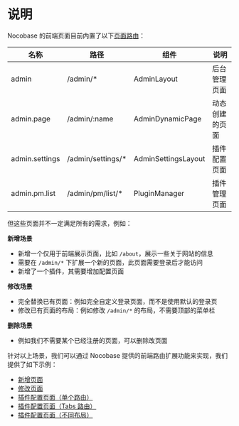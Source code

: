 # 说明

Nocobase 的前端页面目前内置了以下[页面路由](/development/client/router#已有页面路由)：

| 名称           | 路径               | 组件                | 说明 |
| -------------- | ------------------ | ------------------- |---------|
| admin          | /admin/\*          | AdminLayout         | 后台管理页面  |
| admin.page     | /admin/:name       | AdminDynamicPage    | 动态创建的页面 |
| admin.settings | /admin/settings/\* | AdminSettingsLayout | 插件配置页面  |
| admin.pm.list  | /admin/pm/list/\* | PluginManager       | 插件管理页面  |

但这些页面并不一定满足所有的需求，例如：

**新增场景**

- 新增一个仅用于前端展示页面，比如 `/about`，展示一些关于网站的信息
- 需要在 `/admin/*` 下扩展一个新的页面，此页面需要登录后才能访问
- 新增了一个插件，其需要增加配置页面

**修改场景**

- 完全替换已有页面：例如完全自定义登录页面，而不是使用默认的登录页
- 修改已有页面的布局：例如修改 `/admin/*` 的布局，不需要顶部的菜单栏

**删除场景**

- 例如我们不需要某个已经注册的页面，可以删除改页面

针对以上场景，我们可以通过 Nocobase 提供的前端路由扩展功能来实现，我们提供了如下示例：

- [新增页面](/plugin-samples/router/add-page)
- [修改页面](/plugin-samples/router/replace-page)
- [插件配置页面（单个路由）](/plugin-samples/router/add-setting-page-single-route)
- [插件配置页面（Tabs 路由）](/plugin-samples/router/add-setting-page-tabs-routes)
- [插件配置页面（不同布局）](/plugin-samples/router/add-setting-page-layout-routes)
